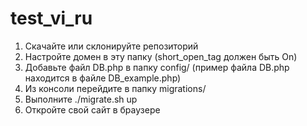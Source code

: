 # test_vi_ru

1. Скачайте или склонируйте репозиторий
2. Настройте домен в эту папку (short_open_tag должен быть On)
3. Добавьте файл DB.php в папку config/ (пример файла DB.php находится в файле DB_example.php)
4. Из консоли перейдите в папку migrations/
5. Выполните ./migrate.sh up
6. Откройте свой сайт в браузере
